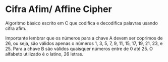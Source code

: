 # Cifra Afim/ Affine Cipher
Algoritmo básico escrito em C que codifica e decodifica palavras usando cifra afim.

Importante lembrar que os números para a chave A devem ser coprimos de 26, ou seja, são válidos apenas o números 1, 3, 5, 7, 9, 11, 15, 17, 19, 21, 23, e 25.
Para a chave B são válidos quaisquer números entre de 0 até 25. 
O alfabeto utilizado é o latino, 26 letras.

